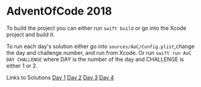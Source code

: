 # AdventOfCode 2018

To build the project you can either run `swift build` or go into the Xcode project and build it.

To run each day's solution either go into `sources/AoC/Config.plist`,change the day and challenge number, and run from Xcode. Or run `swift run AoC DAY CHALLENGE` where DAY is the number of the day and CHALLENGE is either 1 or 2.

Links to Solutions
[Day 1](https://github.com/sendtobo/AdventOfCode2018/blob/master/Sources/AoC/1/Day1.swift)
[Day 2](https://github.com/sendtobo/AdventOfCode2018/blob/master/Sources/AoC/2/Day2.swift)
[Day 3](https://github.com/sendtobo/AdventOfCode2018/blob/master/Sources/AoC/3/Day3.swift)
[Day 4](https://github.com/sendtobo/AdventOfCode2018/blob/master/Sources/AoC/4/Day4.swift)
